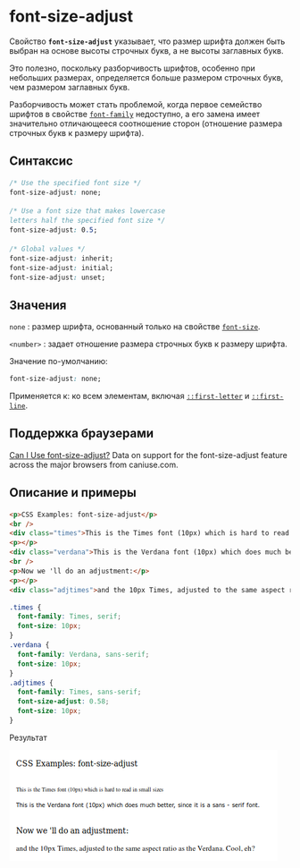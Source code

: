 # font-size-adjust

Свойство **`font-size-adjust`** указывает, что размер шрифта должен быть выбран на основе высоты строчных букв, а не высоты заглавных букв.

Это полезно, поскольку разборчивость шрифтов, особенно при небольших размерах, определяется больше размером строчных букв, чем размером заглавных букв.

Разборчивость может стать проблемой, когда первое семейство шрифтов в свойстве [`font-family`](font-family.md) недоступно, а его замена имеет значительно отличающееся соотношение сторон (отношение размера строчных букв к размеру шрифта).

## Синтаксис

```css
/* Use the specified font size */
font-size-adjust: none;

/* Use a font size that makes lowercase
letters half the specified font size */
font-size-adjust: 0.5;

/* Global values */
font-size-adjust: inherit;
font-size-adjust: initial;
font-size-adjust: unset;
```

## Значения

`none`
: размер шрифта, основанный только на свойстве [`font-size`](font-size.md).

`<number>`
: задает отношение размера строчных букв к размеру шрифта.

Значение по-умолчанию:

```css
font-size-adjust: none;
```

Применяется к: ко всем элементам, включая [`::first-letter`](::first-letter.md) и [`::first-line`](::first-line.md).

## Поддержка браузерами

<p class="ciu_embed" data-feature="font-size-adjust" data-periods="future_1,current,past_1,past_2">
  <a href="http://caniuse.com/#feat=font-size-adjust">Can I Use font-size-adjust?</a> Data on support for the font-size-adjust feature across the major browsers from caniuse.com.
</p>

## Описание и примеры

```html tab="HTML"
<p>CSS Examples: font-size-adjust</p>
<br />
<div class="times">This is the Times font (10px) which is hard to read in small sizes</div>
<p></p>
<div class="verdana">This is the Verdana font (10px) which does much better, since it is a sans - serif font.</div>
<br />
<p>Now we 'll do an adjustment:</p>
<p></p>
<div class="adjtimes">and the 10px Times, adjusted to the same aspect ratio as the Verdana. Cool, eh?</div>
```

```css tab="CSS"
.times {
  font-family: Times, serif;
  font-size: 10px;
}
.verdana {
  font-family: Verdana, sans-serif;
  font-size: 10px;
}
.adjtimes {
  font-family: Times, sans-serif;
  font-size-adjust: 0.58;
  font-size: 10px;
}
```

Результат

![Результат работы свойства font-size-adjust](font-size-adjust.png)
